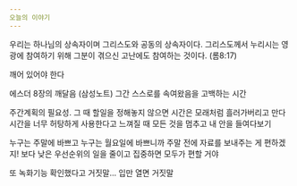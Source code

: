 ```yaml
---
오늘의 이야기
---
```


우리는 하나님의 상속자이며 그리스도와 공동의 상속자이다.
그리스도께서 누리시는 영광에 참여하기 위해 그분이 겪으신 고난에도 참여하는 것이다. (롬8:17)

깨어 있어야 한다

에스더 8장의 깨달음 (삼성노트)
그간 스스로를 속여왔음을 고백하는 시간

주간계획의 필요성. 그 때 할일을 정해놓지 않으면 시간은 모래처럼 흘러가버리고 만다
시간을 너무 허탕하게 사용한다고 느껴질 때 모든 것을 멈추고 내 안을 들여다보기

누구는 주말에 바쁘고 누구는 월요일에 바쁘니까
주말 전에 자료를 보내주는 게 편하겠지!
보다 낮은 우선순위의 일을 줄이고 집중하면 모두가 편할 거야

또 녹화기능 확인했다고 거짓말... 입만 열면 거짓말